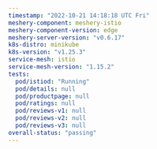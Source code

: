 ```yaml
---
timestamp: "2022-10-21 14:18:18 UTC Fri"
meshery-component: meshery-istio
meshery-component-version: edge
meshery-server-version: "v0.6.17"
k8s-distro: minikube
k8s-version: "v1.25.3"
service-mesh: istio
service-mesh-version: "1.15.2"
tests:
  pod/istiod: "Running"
  pod/details: null
  pod/productpage: null
  pod/ratings: null
  pod/reviews-v1: null
  pod/reviews-v2: null
  pod/reviews-v3: null
overall-status: "passing"
---
```


